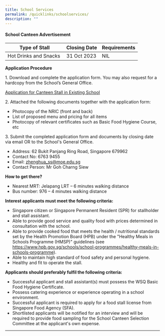 ```yaml
---
title: School Services
permalink: /quicklinks/schoolservices/
description: ""
---
```

#### School Canteen Advertisement



| Type of Stall| Closing Date | Requirements |
| -------- | -------- | -------- |
| Hot Drinks and Snacks&nbsp;     | 31 Oct 2023     | NIL     |

**Application Procedure**

1\. Download and complete the application form. You may also request for a hardcopy from the School’s General Office.

[Application for Canteen Stall in Existing School](/files/applicationforcanteenstallexistingschool.pdf)

2\. Attached the following documents together with the application form:

- Photocopy of the NRIC (front and back)<br>
- List of proposed menu and pricing for all items<br>
- Photocopy of relevant certificates such as Basic Food Hygiene Course, etc

3\. Submit the completed application form and documents by closing date via email OR to the School's General Office.

- Address: 62 Bukit Panjang Ring Road, Singapore 679962 <br>
- Contact No: 6763 9455 <br>
- Email: zhenghua_ss@moe.edu.sg <br>
- Contact Person: Mr Goh Charng Siew 

**How to get there?**

- Nearest MRT: Jelapang LRT – 6 minutes walking distance <br>
- Bus number: 976 – 4 minutes walking distance <br>

**Interest applicants must meet the following criteria:**<br>
- Singapore citizen or Singapore Permanent Resident (SPR) for stallholder and stall assistant.<br>
- Able to provide good service and quality food with prices determined in consultation with the school. <br>
- Able to provide cooked food that meets the health / nutritional standards set by the Health Promotion Board (HPB) under the "Healthy Meals in Schools Programme (HMSP)" guidelines (see https://www.hpb.gov.sg/schools/school-programmes/healthy-meals-in-schools-programme). <br>
- Able to maintain high standard of food safety and personal hygiene. <br>
- Healthy and fit to operate the stall. <br>

**Applicants should preferably fulfil the following criteria:** <br>
- Successful applicant and stall assistant(s) must possess the WSQ Basic Food Hygiene Certificate.<br>
- Possess catering experience or experience operating in a school environment.<br>
- Successful applicant is required to apply for a food stall license from Singapore Food Agency (SFA).<br>
- Shortlisted applicants will be notified for an interview and will be required to provide food sampling for the School Canteen Selection Committee at the applicant's own expense.

* * *